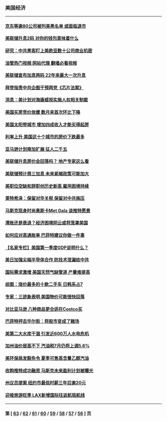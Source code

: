 ### 美国经济
---
#### [京东等逾80公司被列美黑名单 或面临退市](../../pages/ncid1078158/n13727449.md?05060045) 
#### [美联储升息2码 对你的钱包意味着什么](../../pages/ncid1078158/n13727177.md?05060045) 
#### [研究：中共黑客盯上美欧亚数十公司商业机密](../../pages/ncid1078158/n13727250.md?05060045) 
#### [油管热门视频 网站代理 翻墙必看视频](http://209.222.30.114:81/youtube.html?05060045)
#### [美联储宣布加息两码 22年来最大一次升息](../../pages/ncid1078158/n13727237.md?05060045) 
#### [拜登指责中共企图干预两党《芯片法案》](../../pages/ncid1078158/n13727200.md?05060045) 
#### [消息：美计划对海康威视实施人权相关制裁](../../pages/ncid1078158/n13727090.md?05060045) 
#### [美国买房竞价放缓 数月来首次环比下降](../../pages/ncid1078158/n13726763.md?05060045) 
#### [美国太阳带城市 增加四成收入才能买得起房](../../pages/ncid1078158/n13726739.md?05060045) 
#### [利率上升 美国这十个城市的房价下跌最多](../../pages/ncid1078158/n13726672.md?05060045) 
#### [亚马逊计划南加扩展 征人二千五](../../pages/ncid1078158/n13726609.md?05060045) 
#### [美联储升息房价会回落吗？ 地产专家这么看](../../pages/ncid1078158/n13726486.md?05060045) 
#### [美联储预计周三加息 未来紧缩政策可能加大](../../pages/ncid1078158/n13726509.md?05060045) 
#### [美职位空缺和辞职创历史新高 雇用困境持续](../../pages/ncid1078158/n13726480.md?05060045) 
#### [莱特希泽：保留对华关税 保留对中共施压](../../pages/ncid1078158/n13726477.md?05060045) 
#### [马斯克现身时尚奥斯卡Met Gala 谈推特愿景](../../pages/ncid1078158/n13726328.md?05060045) 
#### [滞胀还是衰退？经济困境阴云或将笼罩美国](../../pages/ncid1078158/n13726114.md?05060045) 
#### [如何应对高通胀率 巴菲特建议你做一件事](../../pages/ncid1078158/n13725711.md?05060045) 
#### [【名家专栏】美国第一季度GDP说明什么？](../../pages/ncid1078158/n13725561.md?05060045) 
#### [美日加强尖端半导体合作 防技术泄漏给中共](../../pages/ncid1078158/n13725683.md?05060045) 
#### [国际需求激增 美国天然气缺管道 产量难提高](../../pages/ncid1078158/n13725419.md?05060045) 
#### [组图：涨价最多的十款二手车 日韩系占7](../../pages/ncid1078158/n13721872.md?05060045) 
#### [专家：三迹象表明 美国物价可能很快回落](../../pages/ncid1078158/n13724887.md?05060045) 
#### [对比亚马逊 八种商品更合适在Costco买](../../pages/ncid1078158/n13722746.md?05060045) 
#### [巴菲特抨击华尔街：将股市变成了赌场](../../pages/ncid1078158/n13724368.md?05060045) 
#### [美第二大水库干涸 引发近600万人水电危机](../../pages/ncid1078158/n13724250.md?05060045) 
#### [加州油价居高不下 汽油税7月仍将上调5.6%](../../pages/ncid1078158/n13723753.md?05060045) 
#### [美环保局发豁免令 夏季可售高含量乙醇汽油](../../pages/ncid1078158/n13723630.md?05060045) 
#### [收购推特成功融资 马斯克未来盈利计划被曝光](../../pages/ncid1078158/n13723526.md?05060045) 
#### [州议员提案 纽约市最低时薪三年后逾20元](../../pages/ncid1078158/n13723070.md?05060045) 
#### [迎接旅游旺季 LAX新增国际往返航班航线](../../pages/ncid1078158/n13722824.md?05060045) 

---
#### 第 [ [63](./63.md?05060045) / [62](./62.md?05060045) / [61](./61.md?05060045) / [60](./60.md?05060045) / [59](./59.md?05060045) / [58](./58.md?05060045) / [57](./57.md?05060045) / [56](./56.md?05060045) ] 页
